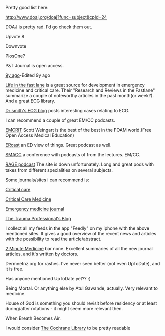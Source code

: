 
Pretty good list here:

http://www.doaj.org/doaj?func=subject&cpId=24

DOAJ is pretty rad. I'd go check them out.


Upvote
8

Downvote

PlosOne?

P&T Journal is open access.

[9y ago](https://www.reddit.com/r/medicine/comments/38c07d/comment/crtxdkd/)-Edited 9y ago

[Life in the fast lane](http://lifeinthefastlane.com/) is a great source for development in emergency medicine and critical care. Their "Research and Reviews in the Fastlane" summarize a couple of noteworthy articles in the past month(or week?). And a great ECG library.

[Dr smith's ECG blog](http://hqmeded-ecg.blogspot.se/) posts interesting cases relating to ECG.

I can recommend a couple of great EM/CC podcasts.

[EMCRIT](http://emcrit.org/) Scott Weingart is the best of the best in the FOAM world.(Free Open Access Medical Education)

[ERcast](http://blog.ercast.org/) an ED view of things. Great podcast as well.

[SMACC](http://www.smacc.net.au/) a conference with podcasts of from the lectures. EM/CC.

[RAGE podcast](http://ragepodcast.com/) The site is down unfortunately. Long and great pods with takes from different specialities on several subjects.

Some journals/sites i can recommend is:

[Critical care](http://www.ccforum.com/)

[Critical Care Medicine](http://journals.lww.com/ccmjournal/Pages/default.aspx)

[Emergency medicine journal](http://emj.bmj.com/)

[The Trauma Professional's Blog](http://regionstraumapro.com/)

I collect all my feeds in the app "Feedly" on my iphone with the above mentioned sites. It gives a good overview of the recent news and articles with the possibility to read the article/abstract.


[2 Minute Medicine](http://2minutemedicine.com/) bar none. Excellent summaries of all the new journal articles, and it's written by doctors.

Dermnetnz.org for rashes. I’ve never seen better (not even UpToDate), and it is free.

Has anyone mentioned UpToDate yet?? :)


Being Mortal. Or anything else by Atul Gawande, actually. Very relevant to medicine.

House of God is something you should revisit before residency or at least during/after rotations - it might seem more relevant then.

When Breath Becomes Air.

I would consider [The Cochrane Library](http://www.cochranelibrary.com/) to be pretty readable